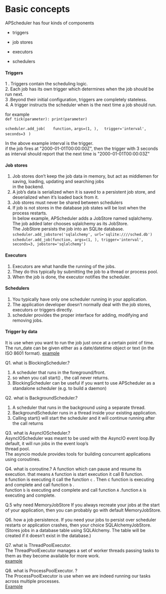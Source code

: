 # Basic concepts       
APScheduler has four kinds of components       
  
* triggers  

* job stores  

* executors  
 
* schedulers        
 
  
#### Triggers
1 . Triggers contain the scheduling logic.   
2. Each job has its own trigger which determines when the job should be run next.       
3 .Beyond their initial configuration, triggers are completely stateless.  
4. A trigger instructs the scheduler when is the next time a job should run.           

for example    
`def tick(parameter): print(parameter)`

`scheduler.add_job(`
 `   function,`
    `args=(1, ),`
  `  trigger='interval',`
    `seconds=3 `
`)`

In the above example interval is the trigger.    
if the job fires at "2000-01-01T00:00:00Z", then the trigger with 3 seconds as interval should report that the next time is "2000-01-01T00:00:03Z"   

    
#### Job stores   
1. Job stores don’t keep the job data in memory, but act as middlemen for saving, loading, updating and searching jobs   
in the backend.    
2. A job’s data is serialized when it is saved to a persistent job store, and deserialized when it’s loaded back from it.      
3. Job stores must never be shared between schedulers         
4. If job is not stores in the database job states will be lost when the process restarts.      
In below example, APScheduler adds a JobStore named sqlalchemy. The job added later chooses sqlalchemy as its JobStore.    
The JobStore persists the job into an SQLite database.   
`scheduler.add_jobstore('sqlalchemy', url='sqlite:////sched.db')`    
`scheduler.add_job(function, args=(1, ), trigger='interval', seconds=3, jobstore='sqlalchemy')`  
      
      
#### Executors   
1. Executors are what handle the running of the jobs.      
2. They do this typically by submitting the job to a thread or process pool.   
3. When the job is done, the executor notifies the scheduler.     

#### Schedulers   
1. You typically have only one scheduler running in your application.    
2. The application developer doesn’t normally deal with the job stores, executors or triggers directly.   
3. scheduler provides the proper interface for adding, modifying and removing jobs.
    
#### Trigger by data    
It  is use when you want to run the job just once at a certain point of time.   
The run_date can be given either as a date/datetime object or text (in the ISO 8601 format). 
[example](https://github.com/MaazMS/python/tree/master/APSheduler/trigger_data)     

     
Q1. what is BlockingScheduler.? 
1. A scheduler that runs in the foreground/front.   
2. so when you call start() , the call never returns.    
3. BlockingScheduler can be useful if you want to use APScheduler as a standalone scheduler (e.g. to build a daemon)     
     
Q2. what is BackgroundScheduler.?     
1. A scheduler that runs in the background using a separate thread.        
2. BackgroundScheduler runs in a thread inside your existing application.   
3.  Calling start() will start the scheduler and it will continue running after the call returns  
  
  
Q3. what is AsyncIOScheduler.?    
AsyncIOScheduler was meant to be used with the AsyncIO event loop.By default, it will run jobs in the event loop’s      
thread pool.  
The asyncio module provides tools for building concurrent applications using coroutines.   
 

Q4. what is coroutine.? 
A function  which can pause and resume its execution. that means `A` function  is start execution it call B function.   
`B` function is executing it call the function `c` . Then c function is executing and complete and call function `b` .    
function `b` is executing and complete and call function `A` .function `A` is executing and complete.    

Q.5 why need MemoryJobStore
If you always recreate your jobs at the start of your application, then you can probably go with default MemoryJobStore.   

Q6. how a job persistence.
If you need your jobs to persist over scheduler restarts or application crashes, then your choice SQLAlchemyJobStore.    
(Stores jobs in a database table using SQLAlchemy. The table will be created if it doesn’t exist in the database.)        

Q7. what is ThreadPoolExecutor.   
The ThreadPoolExecutor manages a set of worker threads passing tasks to them as they become available for more work.   
[example](https://www.youtube.com/watch?v=q6hxTYGbpDo)       

Q8. what is ProcessPoolExecutor. ?    
The ProcessPoolExecutor is use when we are indeed running our tasks across multiple processes.   
[Example](https://tutorialedge.net/python/concurrency/python-processpoolexecutor-tutorial/)   



